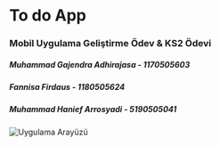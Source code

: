 # To do App
### Mobil Uygulama Geliştirme Ödev & KS2 Ödevi

##### Muhammad Gajendra Adhirajasa - 1170505603
##### Fannisa Firdaus - 1180505624
##### Muhammad Hanief Arrosyadi - 5190505041

![Uygulama Arayüzü](https://thumbs.gfycat.com/SameCautiousIcelandgull.webp)

